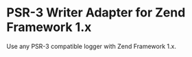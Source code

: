 # PSR-3 Writer Adapter for Zend Framework 1.x

Use any PSR-3 compatible logger with Zend Framework 1.x.
